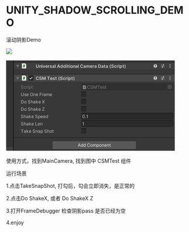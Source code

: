 # UNITY_SHADOW_SCROLLING_DEMO
滚动阴影Demo


![](https://github.com/dreamfairy/ScrollingTest/blob/main/capture/20231025_102310.gif?raw=true)




![](https://github.com/dreamfairy/ScrollingTest/blob/main/capture/030791AF-ADFD-44bb-83BE-4F56CEEE2FAF.png?raw=true)



使用方式，找到MainCamera, 找到图中 CSMTest 组件

运行场景

1.点击TakeSnapShot, 打勾后，勾会立即消失，是正常的

2.点击Do ShakeX, 或者 Do ShakeX Z 

3.打开FrameDebugger 检查阴影pass 是否已经为空

4.enjoy